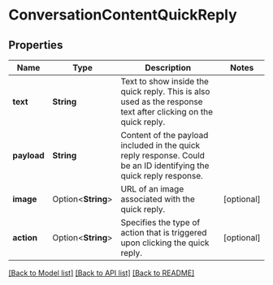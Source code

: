 # ConversationContentQuickReply

## Properties

Name | Type | Description | Notes
------------ | ------------- | ------------- | -------------
**text** | **String** | Text to show inside the quick reply. This is also used as the response text after clicking on the quick reply. | 
**payload** | **String** | Content of the payload included in the quick reply response. Could be an ID identifying the quick reply response. | 
**image** | Option<**String**> | URL of an image associated with the quick reply. | [optional]
**action** | Option<**String**> | Specifies the type of action that is triggered upon clicking the quick reply. | [optional]

[[Back to Model list]](../README.md#documentation-for-models) [[Back to API list]](../README.md#documentation-for-api-endpoints) [[Back to README]](../README.md)



